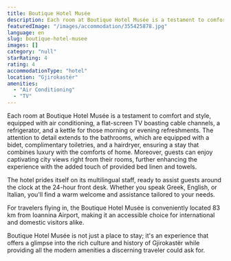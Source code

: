 ```yaml
---
title: Boutique Hotel Musée
description: Each room at Boutique Hotel Musée is a testament to comfort and style, equipped with air conditioning, a flat-screen TV boasting cable channels, a refrigerator,
featuredImage: "/images/accommodation/355425878.jpg"
language: en
slug: boutique-hotel-musee
images: []
category: "null"
starRating: 4
rating: 4
accommodationType: "hotel"
location: "Gjirokastër"
amenities:
  - "Air Conditioning"
  - "TV"
---
```


Each room at Boutique Hotel Musée is a testament to comfort and style, equipped with air conditioning, a flat-screen TV boasting cable channels, a refrigerator, and a kettle for those morning or evening refreshments. The attention to detail extends to the bathrooms, which are equipped with a bidet, complimentary toiletries, and a hairdryer, ensuring a stay that combines luxury with the comforts of home. Moreover, guests can enjoy captivating city views right from their rooms, further enhancing the experience with the added touch of provided bed linen and towels.

The hotel prides itself on its multilingual staff, ready to assist guests around the clock at the 24-hour front desk. Whether you speak Greek, English, or Italian, you'll find a warm welcome and assistance tailored to your needs.

For travelers flying in, the Boutique Hotel Musée is conveniently located 83 km from Ioannina Airport, making it an accessible choice for international and domestic visitors alike.

Boutique Hotel Musée is not just a place to stay; it's an experience that offers a glimpse into the rich culture and history of Gjirokastër while providing all the modern amenities a discerning traveler could ask for.

